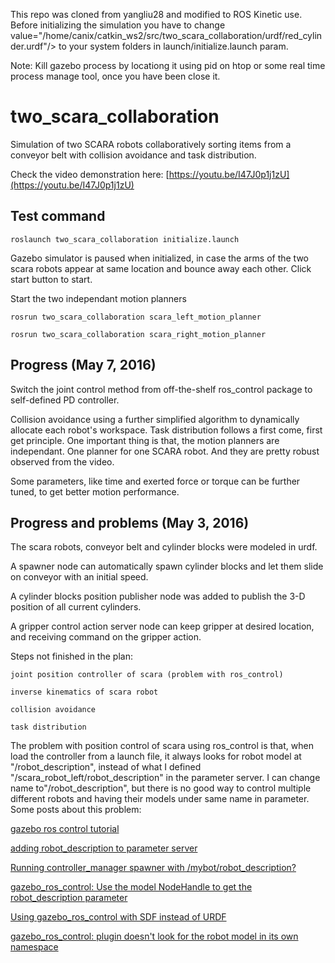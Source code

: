 This repo was cloned from yangliu28 and modified to ROS Kinetic use.
Before initializing the simulation you have to change value="/home/canix/catkin_ws2/src/two_scara_collaboration/urdf/red_cylinder.urdf"/>
to your system folders in launch/initialize.launch param.

Note: Kill gazebo process by locationg it using pid on htop or some real time process manage tool, once you have been close it.

# two_scara_collaboration

Simulation of two SCARA robots collaboratively sorting items from a conveyor belt with collision avoidance and task distribution.

Check the video demonstration here: [https://youtu.be/I47J0p1j1zU](https://youtu.be/I47J0p1j1zU)

## Test command
```
roslaunch two_scara_collaboration initialize.launch
```
Gazebo simulator is paused when initialized, in case the arms of the two scara robots appear at same location and bounce away each other. Click start button to start.

Start the two independant motion planners
```
rosrun two_scara_collaboration scara_left_motion_planner
```
```
rosrun two_scara_collaboration scara_right_motion_planner
```


## Progress (May 7, 2016)
Switch the joint control method from off-the-shelf ros_control package to self-defined PD controller.

Collision avoidance using a further simplified algorithm to dynamically allocate each robot's workspace. Task distribution follows a first come, first get principle. One important thing is that, the motion planners are independant. One planner for one SCARA robot. And they are pretty robust observed from the video.

Some parameters, like time and exerted force or torque can be further tuned, to get better motion performance.


## Progress and problems (May 3, 2016)
The scara robots, conveyor belt and cylinder blocks were modeled in urdf.

A spawner node can automatically spawn cylinder blocks and let them slide on conveyor with an initial speed.

A cylinder blocks position publisher node was added to publish the 3-D position of all current cylinders.

A gripper control action server node can keep gripper at desired location, and receiving command on the gripper action.

Steps not finished in the plan:

    joint position controller of scara (problem with ros_control)

    inverse kinematics of scara robot

    collision avoidance

    task distribution

The problem with position control of scara using ros_control is that, when load the controller from a launch file, it always looks for robot model at "/robot_description", instead of what I defined "/scara_robot_left/robot_description" in the parameter server. I can change name to"/robot_description", but there is no good way to control multiple different robots and having their models under same name in parameter. Some posts about this problem:

[gazebo ros control tutorial](http://gazebosim.org/tutorials?tut=ros_control&cat=connect_ros)

[adding robot_description to parameter server](http://answers.ros.org/question/61479/adding-robot_description-to-parameter-server/)

[Running controller_manager spawner with /mybot/robot_description?](http://answers.ros.org/question/198929/running-controller_manager-spawner-with-mybotrobot_description/)

[gazebo_ros_control: Use the model NodeHandle to get the robot_description parameter](https://github.com/ros-simulation/gazebo_ros_pkgs/pull/134)

[Using gazebo_ros_control with SDF instead of URDF](http://answers.ros.org/question/223196/using-gazebo_ros_control-with-sdf-instead-of-urdf/)

[gazebo_ros_control: plugin doesn't look for the robot model in its own namespace](https://github.com/ros-simulation/gazebo_ros_pkgs/issues/112)




